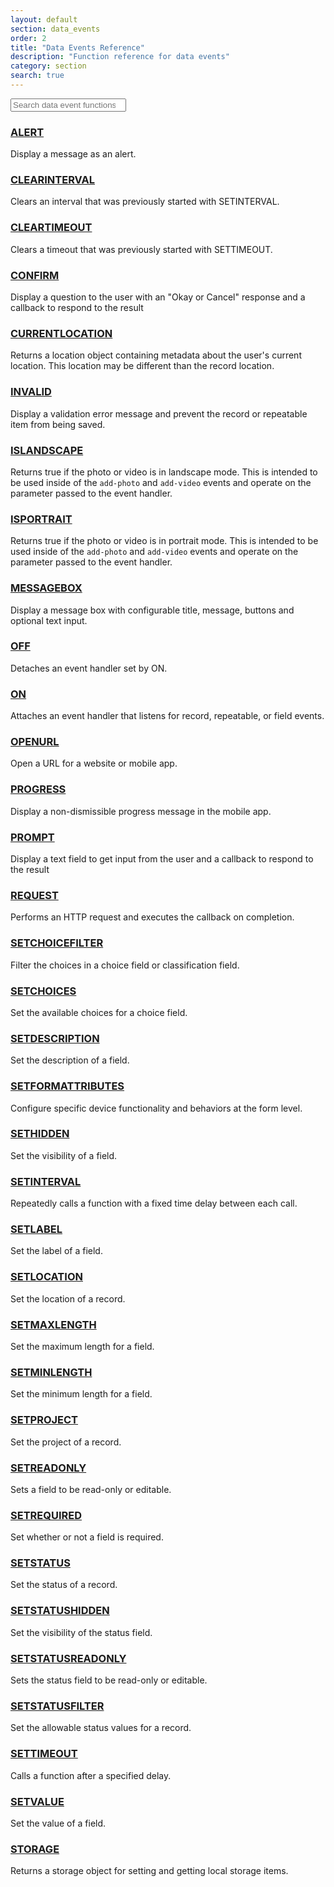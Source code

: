 ```yaml
---
layout: default
section: data_events
order: 2
title: "Data Events Reference"
description: "Function reference for data events"
category: section
search: true
---
```


<div class="row">
  <div class="col-xs-12 col-md-4">
    <input type="search" class="form-control search" placeholder="Search data event functions" />
  </div>
</div>

### [ALERT](/data-events/reference/alert/)

Display a message as an alert.

### [CLEARINTERVAL](/data-events/reference/clearinterval/)

Clears an interval that was previously started with SETINTERVAL.

### [CLEARTIMEOUT](/data-events/reference/cleartimeout/)

Clears a timeout that was previously started with SETTIMEOUT.

### [CONFIRM](/data-events/reference/confirm/)

Display a question to the user with an "Okay or Cancel" response and a callback to respond to the result

### [CURRENTLOCATION](/data-events/reference/currentlocation/)

Returns a location object containing metadata about the user's current location. This location may be different than the record location.

### [INVALID](/data-events/reference/invalid/)

Display a validation error message and prevent the record or repeatable item from being saved.

### [ISLANDSCAPE](/data-events/reference/islandscape/)

Returns true if the photo or video is in landscape mode. This is intended to be used inside of the `add-photo` and `add-video` events and operate on the parameter passed to the event handler.

### [ISPORTRAIT](/data-events/reference/isportrait/)

Returns true if the photo or video is in portrait mode. This is intended to be used inside of the `add-photo` and `add-video` events and operate on the parameter passed to the event handler.

### [MESSAGEBOX](/data-events/reference/messagebox/)

Display a message box with configurable title, message, buttons and optional text input.

### [OFF](/data-events/reference/off/)

Detaches an event handler set by ON.

### [ON](/data-events/reference/on/)

Attaches an event handler that listens for record, repeatable, or field events.

### [OPENURL](/data-events/reference/openurl/)

Open a URL for a website or mobile app.

### [PROGRESS](/data-events/reference/progress/)

Display a non-dismissible progress message in the mobile app.

### [PROMPT](/data-events/reference/prompt/)

Display a text field to get input from the user and a callback to respond to the result

### [REQUEST](/data-events/reference/request/)

Performs an HTTP request and executes the callback on completion.

### [SETCHOICEFILTER](/data-events/reference/setchoicefilter/)

Filter the choices in a choice field or classification field.

### [SETCHOICES](/data-events/reference/setchoices/)

Set the available choices for a choice field.

### [SETDESCRIPTION](/data-events/reference/setdescription/)

Set the description of a field.

### [SETFORMATTRIBUTES](/data-events/reference/setformattributes/)

Configure specific device functionality and behaviors at the form level.

### [SETHIDDEN](/data-events/reference/sethidden/)

Set the visibility of a field.

### [SETINTERVAL](/data-events/reference/setinterval/)

Repeatedly calls a function with a fixed time delay between each call.

### [SETLABEL](/data-events/reference/setlabel/)

Set the label of a field.

### [SETLOCATION](/data-events/reference/setlocation/)

Set the location of a record.

### [SETMAXLENGTH](/data-events/reference/setmaxlength/)

Set the maximum length for a field.

### [SETMINLENGTH](/data-events/reference/setminlength/)

Set the minimum length for a field.

### [SETPROJECT](/data-events/reference/setproject/)

Set the project of a record.

### [SETREADONLY](/data-events/reference/setreadonly/)

Sets a field to be read-only or editable.

### [SETREQUIRED](/data-events/reference/setrequired/)

Set whether or not a field is required.

### [SETSTATUS](/data-events/reference/setstatus/)

Set the status of a record.

### [SETSTATUSHIDDEN](/data-events/reference/setstatushidden/)

Set the visibility of the status field.

### [SETSTATUSREADONLY](/data-events/reference/setstatusreadonly/)

Sets the status field to be read-only or editable.

### [SETSTATUSFILTER](/data-events/reference/setstatusfilter/)

Set the allowable status values for a record.

### [SETTIMEOUT](/data-events/reference/settimeout/)

Calls a function after a specified delay.

### [SETVALUE](/data-events/reference/setvalue/)

Set the value of a field.

### [STORAGE](/data-events/reference/storage/)

Returns a storage object for setting and getting local storage items.
